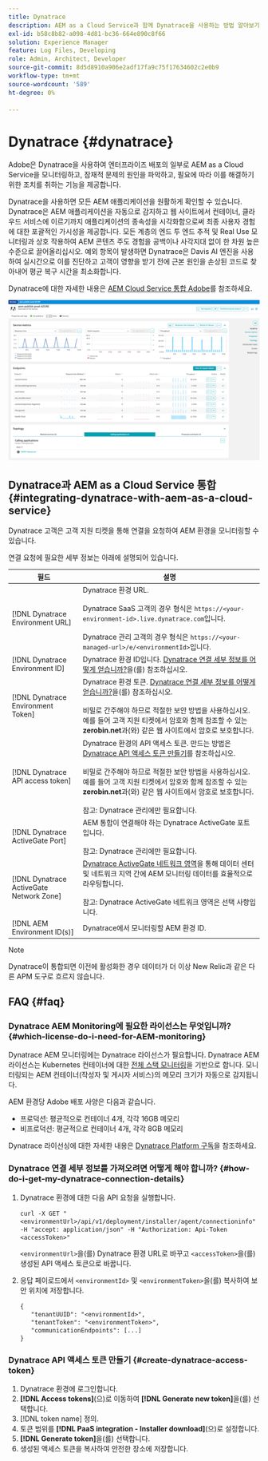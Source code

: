 ```yaml
---
title: Dynatrace
description: AEM as a Cloud Service과 함께 Dynatrace을 사용하는 방법 알아보기
exl-id: b58c8b82-a098-4d81-bc36-664e890c8f66
solution: Experience Manager
feature: Log Files, Developing
role: Admin, Architect, Developer
source-git-commit: 8d5d8910a906e2adf17fa9c75f17634602c2e0b9
workflow-type: tm+mt
source-wordcount: '589'
ht-degree: 0%

---
```


# Dynatrace {#dynatrace}

Adobe은 Dynatrace을 사용하여 엔터프라이즈 배포의 일부로 AEM as a Cloud Service을 모니터링하고, 잠재적 문제의 원인을 파악하고, 필요에 따라 이를 해결하기 위한 조치를 취하는 기능을 제공합니다.

Dynatrace을 사용하면 모든 AEM 애플리케이션을 원활하게 확인할 수 있습니다. Dynatrace은 AEM 애플리케이션을 자동으로 감지하고 웹 사이트에서 컨테이너, 클라우드 서비스에 이르기까지 애플리케이션의 종속성을 시각화함으로써 최종 사용자 경험에 대한 포괄적인 가시성을 제공합니다. 모든 계층의 엔드 투 엔드 추적 및 Real Use 모니터링과 상호 작용하여 AEM 콘텐츠 주도 경험을 공백이나 사각지대 없이 한 차원 높은 수준으로 끌어올리십시오. 예외 항목이 발생하면 Dynatrace은 Davis AI 엔진을 사용하여 실시간으로 이를 진단하고 고객이 영향을 받기 전에 근본 원인을 손상된 코드로 찾아내어 평균 복구 시간을 최소화합니다.

Dynatrace에 대한 자세한 내용은 [AEM Cloud Service 통합 Adobe](https://www.dynatrace.com/hub/detail/adobe-experience-manager-1/)를 참조하세요.

![AEM 작성자 및 게시자 성능 지표](/help/implementing/cloud-manager/assets/dynatrace-performance-metrics.png)

## Dynatrace과 AEM as a Cloud Service 통합 {#integrating-dynatrace-with-aem-as-a-cloud-service}

Dynatrace 고객은 고객 지원 티켓을 통해 연결을 요청하여 AEM 환경을 모니터링할 수 있습니다.

연결 요청에 필요한 세부 정보는 아래에 설명되어 있습니다.

| **필드** | **설명** |
|---|---|
| [!DNL Dynatrace Environment URL] | Dynatrace 환경 URL.<br><br>Dynatrace SaaS 고객의 경우 형식은 `https://<your-environment-id>.live.dynatrace.com`입니다.<br><br>Dynatrace 관리 고객의 경우 형식은 `https://<your-managed-url>/e/<environmentId>`입니다. |
| [!DNL Dynatrace Environment ID] | Dynatrace 환경 ID입니다. [Dynatrace 연결 세부 정보를 어떻게 얻습니까?](#how-do-i-get-my-dynatrace-connection-details)을(를) 참조하십시오. |
| [!DNL Dynatrace Environment Token] | Dynatrace 환경 토큰. [Dynatrace 연결 세부 정보를 어떻게 얻습니까?](#how-do-i-get-my-dynatrace-connection-details)을(를) 참조하십시오.<br><br>비밀로 간주해야 하므로 적절한 보안 방법을 사용하십시오. 예를 들어 고객 지원 티켓에서 암호와 함께 참조할 수 있는 **zerobin.net**&#x200B;과(와) 같은 웹 사이트에서 암호로 보호합니다. |
| [!DNL Dynatrace API access token] | Dynatrace 환경의 API 액세스 토큰.  만드는 방법은 [Dynatrace API 액세스 토큰 만들기](#create-dynatrace-access-token)를 참조하십시오.<br><br>비밀로 간주해야 하므로 적절한 보안 방법을 사용하십시오. 예를 들어 고객 지원 티켓에서 암호와 함께 참조할 수 있는 **zerobin.net**&#x200B;과(와) 같은 웹 사이트에서 암호로 보호합니다.<br><br>참고: Dynatrace 관리에만 필요합니다. |
| [!DNL Dynatrace ActiveGate Port] | AEM 통합이 연결해야 하는 Dynatrace ActiveGate 포트입니다.<br><br>참고: Dynatrace 관리에만 필요합니다. |
| [!DNL Dynatrace ActiveGate Network Zone] | [Dynatrace ActiveGate 네트워크 영역](https://docs.dynatrace.com/docs/manage/network-zones)을 통해 데이터 센터 및 네트워크 지역 간에 AEM 모니터링 데이터를 효율적으로 라우팅합니다.<br><br>참고: Dynatrace ActiveGate 네트워크 영역은 선택 사항입니다. |
| [!DNL AEM Environment ID(s)] | Dynatrace에서 모니터링할 AEM 환경 ID. |

>[!NOTE]
>
>Dynatrace이 통합되면 이전에 활성화한 경우 데이터가 더 이상 New Relic과 같은 다른 APM 도구로 흐르지 않습니다.

## FAQ {#faq}

### Dynatrace AEM Monitoring에 필요한 라이선스는 무엇입니까? {#which-license-do-i-need-for-AEM-monitoring}

Dynatrace AEM 모니터링에는 Dynatrace 라이선스가 필요합니다. Dynatrace AEM 라이선스는 Kubernetes 컨테이너에 대한 [전체 스택 모니터링](https://docs.dynatrace.com/docs/shortlink/dps-hosts#gib-hour-calculation-for-containers-and-application-only-monitoring)을 기반으로 합니다. 모니터링되는 AEM 컨테이너(작성자 및 게시자 서비스)의 메모리 크기가 자동으로 감지됩니다.

AEM 환경당 Adobe 배포 사양은 다음과 같습니다.

* 프로덕션: 평균적으로 컨테이너 4개, 각각 16GB 메모리
* 비프로덕션: 평균적으로 컨테이너 4개, 각각 8GB 메모리

Dynatrace 라이선싱에 대한 자세한 내용은 [Dynatrace Platform 구독](https://docs.dynatrace.com/docs/shortlink/dynatrace-platform-subscription)을 참조하세요.

### Dynatrace 연결 세부 정보를 가져오려면 어떻게 해야 합니까? {#how-do-i-get-my-dynatrace-connection-details}

1. Dynatrace 환경에 대한 다음 API 요청을 실행합니다.

   ```
   curl -X GET "<environmentUrl>/api/v1/deployment/installer/agent/connectioninfo" -H "accept: application/json" -H "Authorization: Api-Token <accessToken>"
   ```


   `<environmentUrl>`을(를) Dynatrace 환경 URL로 바꾸고 `<accessToken>`을(를) 생성된 API 액세스 토큰으로 바꿉니다.

1. 응답 페이로드에서 `<environmentId>` 및 `<environmentToken>`을(를) 복사하여 보안 위치에 저장합니다.

   ```
   {
      "tenantUUID": "<environmentId>",
      "tenantToken": "<environmentToken>",
      "communicationEndpoints": [...]
   }
   ```

### Dynatrace API 액세스 토큰 만들기 {#create-dynatrace-access-token}

1. Dynatrace 환경에 로그인합니다.
1. **[!DNL Access tokens]**(으)로 이동하여 **[!DNL Generate new token]**&#x200B;을(를) 선택합니다.
1. [!DNL token name] 정의.
1. 토큰 범위를 **[!DNL PaaS integration - Installer download]**(으)로 설정합니다.
1. **[!DNL Generate token]**&#x200B;을(를) 선택합니다.
1. 생성된 액세스 토큰을 복사하여 안전한 장소에 저장합니다.





